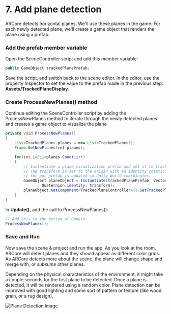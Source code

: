 # 7. Add plane detection

ARCore detects horizontal planes. We'll use these planes in the game. For each newly detected plane, we'll create a game object that renders the plane using a prefab.

### Add the prefab member variable

Open the SceneController script and add this member variable:

```java
public GameObject trackedPlanePrefab;
```

Save the script, and switch back to the scene editor. In the editor, use the property Inspector to set the value to the prefab made in the previous step: **Assets/TrackedPlaneDisplay**.

### Create ProcessNewPlanes() method

Continue editing the SceneController script by adding the ProcessNewPlanes method to iterate through the newly detected planes and creates a game object to visualize the plane

```java
private void ProcessNewPlanes()
{
    List<TrackedPlane> planes = new List<TrackedPlane>();
    Frame.GetNewPlanes(ref planes);

    for(int i=0;i<planes.Count;i++)
    {
        // Instantiate a plane visualization prefab and set it to track the new plane.
        // The transform is set to the origin with an identity rotation since the mesh
        // for our prefab is updated in Unity World coordinates.
        GameObject planeObject = Instantiate(trackedPlanePrefab, Vector3.zero,
                Quaternion.identity, transform);
        planeObject.GetComponent<TrackedPlaneController>().SetTrackedPlane(planes[i]);
    }
}
```

In **Update(),** add the call to ProcessNewPlanes():

```java
// Add this to the bottom of Update
ProcessNewPlanes();
```

### Save and Run

Now save the scene & project and run the app. As you look at the room, ARCore will detect planes and they should appear as different color grids. As ARCore detects more about the scene, the plane will change shape and merge with, or _subsume_ other planes.

Depending on the physical characteristics of the environment, it might take a couple seconds for the first plane to be detected. Once a plane is detected, it will be rendered using a random color. Plane detection can be improved with good lighting and some sort of pattern or texture (like wood grain, or a rug design).

![Plane Detection Image](https://codelabs.developers.google.com/codelabs/arcore-intro/img/8211c28935a65cfd.png)